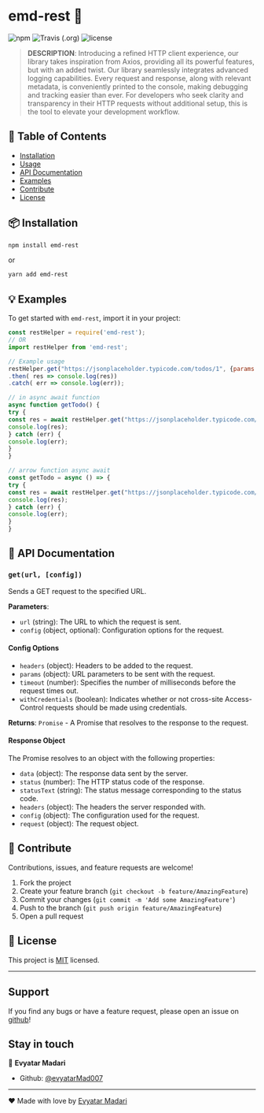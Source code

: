 # emd-rest 🚀

![npm](https://img.shields.io/npm/v/emd-rest.svg?style=flat-square)
![Travis (.org)](https://img.shields.io/travis/evyatarMad007/emd-rest.svg?style=flat-square)
![license](https://img.shields.io/github/license/evyatarMad007/emd-rest.svg?style=flat-square)

> **DESCRIPTION**: Introducing a refined HTTP client experience, our library takes inspiration from Axios, providing all its powerful features, but with an added twist. Our library seamlessly integrates advanced logging capabilities. Every request and response, along with relevant metadata, is conveniently printed to the console, making debugging and tracking easier than ever. For developers who seek clarity and transparency in their HTTP requests without additional setup, this is the tool to elevate your development workflow.

## 📖 Table of Contents

- [Installation](#-installation)
- [Usage](#-usage)
- [API Documentation](#-api-documentation)
- [Examples](#-examples)
- [Contribute](#-contribute)
- [License](#-license)

## 📦 Installation

```bash
npm install emd-rest
```

or

```bash
yarn add emd-rest
```

## 💡 Examples

To get started with `emd-rest`, import it in your project:

```javascript
const restHelper = require('emd-rest');
// OR
import restHelper from 'emd-rest';
```

```javascript
// Example usage
restHelper.get("https://jsonplaceholder.typicode.com/todos/1", {params: {id: 1}})
.then( res => console.log(res))
.catch( err => console.log(err));

// in async await function
async function getTodo() {
try {
const res = await restHelper.get("https://jsonplaceholder.typicode.com/todos/1", {params: {id: 1}});
console.log(res);
} catch (err) {
console.log(err);
}
}

// arrow function async await
const getTodo = async () => {
try {
const res = await restHelper.get("https://jsonplaceholder.typicode.com/todos/1", {params: {id: 1}});
console.log(res);
} catch (err) {
console.log(err);
}
}
```

## 📘 API Documentation

### `get(url, [config])`

Sends a GET request to the specified URL.

**Parameters**:

- `url` (string): The URL to which the request is sent.
- `config` (object, optional): Configuration options for the request.

#### Config Options

- `headers` (object): Headers to be added to the request.
- `params` (object): URL parameters to be sent with the request.
- `timeout` (number): Specifies the number of milliseconds before the request times out.
- `withCredentials` (boolean): Indicates whether or not cross-site Access-Control requests should be made using credentials.

**Returns**: `Promise` - A Promise that resolves to the response to the request.

#### Response Object

The Promise resolves to an object with the following properties:

- `data` (object): The response data sent by the server.
- `status` (number): The HTTP status code of the response.
- `statusText` (string): The status message corresponding to the status code.
- `headers` (object): The headers the server responded with.
- `config` (object): The configuration used for the request.
- `request` (object): The request object.

## 🤝 Contribute

Contributions, issues, and feature requests are welcome!

1. Fork the project
2. Create your feature branch (`git checkout -b feature/AmazingFeature`)
3. Commit your changes (`git commit -m 'Add some AmazingFeature'`)
4. Push to the branch (`git push origin feature/AmazingFeature`)
5. Open a pull request

## 📜 License

This project is [MIT](https://choosealicense.com/licenses/mit/) licensed.

---

## Support

If you find any bugs or have a feature request, please open an issue on [github](https://github.com/evyatarMad007/emd-rest)!

## Stay in touch

👤 **Evyatar Madari**

- Github: [@evyatarMad007](https://github.com/evyatarMad007)

---

❤️ Made with love by [Evyatar Madari](https://www.linkedin.com/in/evyatarmadari/)
